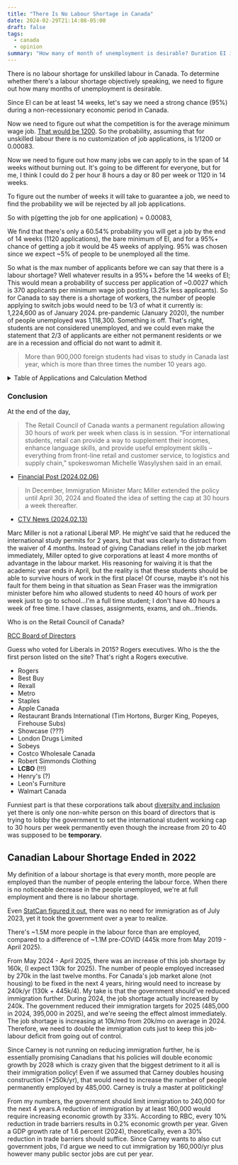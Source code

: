 ```yaml
---
title: "There Is No Labour Shortage in Canada"
date: 2024-02-29T21:14:08-05:00
draft: false
tags:
  - canada
  - opinion
summary: "How many of month of unemployment is desirable? Duration EI is expected to last? Not only can we show that we have enough labour, we can use statistic analysis to show that the labour shortage in Canada ended in 2022."
---
```


There is no labour shortage for unskilled labour in Canada. To determine whether there's a labour shortage objectively speaking, we need to figure out how many months of unemployment is desirable.

Since EI can be at least 14 weeks, let's say we need a strong chance (95%) during a non-recessionary economic period in Canada.

Now we need to figure out what the competition is for the average minimum wage job. [That would be 1200](https://www.reddit.com/r/CanadaMassImmigration/comments/1b25s5n/theres_a_labour_shortage_and_we_need_more/). So the probability, assuming that for unskilled labour there is no customization of job applications, is 1/1200 or 0.00083.

Now we need to figure out how many jobs we can apply to in the span of 14 weeks without burning out. It's going to be different for everyone, but for me, I think I could do 2 per hour 8 hours a day or 80 per week or 1120 in 14 weeks.

To figure out the number of weeks it will take to guarantee a job, we need to find the probability we will be rejected by all job applications.

So with p(getting the job for one application) = 0.00083,

We find that there's only a 60.54% probability you will get a job by the end of 14 weeks (1120 applications), the bare minimum of EI, and for a 95%+ chance of getting a job it would be 45 weeks of applying. 95% was chosen since we expect ~5% of people to be unemployed all the time.

So what is the max number of applicants before we can say that there is a labour shortage? Well whatever results in a 95%+ before the 14 weeks of EI; This would mean a probability of success per application of ~0.0027 which is 370 applicants per minimum wage job posting (3.25x less applicants). So for Canada to say there is a shortage of workers, the number of people applying to switch jobs would need to be 1/3 of what it currently is: 1,224,600 as of January 2024. pre-pandemic (January 2020), the number of people unemployed was 1,118,300. Something is off. That's right, students are not considered unemployed, and we could even make the statement that 2/3 of applicants are either not permanent residents or we are in a recession and official do not want to admit it.

> More than 900,000 foreign students had visas to study in Canada last year, which is more than three times the number 10 years ago.

<details><summary>Table of Applications and Calculation Method</summary>

Number of Applications | Weeks spent applying to Jobs | Probability %
------------------------------- | ---------------------------------------- | -----------------
80 | 1 | 6.43
160 | 2 | 12.44
240 | 3 | 18.07
320 | 4 | 23.33
400 | 5 | 28.26
480 | 6 | 32.87
560 | 7 | 37.19
640 | 8 | 41.22
720 | 9 | 45.00
800 | 10 | 48.54
880 | 11 | 51.84
960 | 12 | 54.94
1040 | 13 | 57.83
**1120** | **14** | **60.54**
1200 | 15 | 63.08
1280 | 16 | 65.45
1360 | 17 | 67.67
1440 | 18 | 69.75
1520 | 19 | 71.69
1600 | 20 | 73.51
1680 | 21 | 75.22
1760 | 22 | 76.81
1840 | 23 | 78.30
1920 | 24 | 79.69
2000 | 25 | 81.00
2080 | 26 | 82.22
2160 | 27 | 83.36
2240 | 28 | 84.43
2320 | 29 | 85.43
2400 | 30 | 86.37
2480 | 31 | 87.25
2560 | 32 | 88.06
2640 | 33 | 88.83
2720 | 34 | 89.55
2800 | 35 | 90.22
2880 | 36 | 90.85
2960 | 37 | 91.44
3040 | 38 | 91.99
3120 | 39 | 92.50
3200 | 40 | 92.98
3280 | 41 | 93.44
3360 | 42 | 93.86
3440 | 43 | 94.25
3520 | 44 | 94.62
3600 | 45 | 94.97
**3680** | **46** | **95.29**

```py
total_weeks = 46
p = 0.00083
for i in range(1, total_weeks + 1):
  tries = i * 80
  print(f'{tries} | {i} | {100 - (1 - p) ** tries * 100:.2f}')
```

```py
weeks = 14
tries = weeks * 80
one_success = 0.0001
got_a_job = 100 - (1 - one_success) ** tries * 100
while got_a_job < 95:
  one_success += 0.0001
  got_a_job = 100 - (1 - one_success) ** tries * 100

print(one_success, got_a_job)
```

</details>

### Conclusion

At the end of the day,

> The Retail Council of Canada wants a permanent regulation allowing 30 hours of work per week when class is in session. “For international students, retail can provide a way to supplement their incomes, enhance language skills, and provide useful employment skills – everything from front-line retail and customer service, to logistics and supply chain,” spokeswoman Michelle Wasylyshen said in an email.

- [Financial Post (2024.02.06)](https://financialpost.com/news/economy/canada-cut-cheap-foreign-labor-minister-says)

> In December, Immigration Minister Marc Miller extended the policy until April 30, 2024 and floated the idea of setting the cap at 30 hours a week thereafter.

- [CTV News (2024.02.13)](https://www.ctvnews.ca/politics/minister-was-warned-before-lifting-international-student-work-limit-1.6766641)

Marc Miller is not a rational Liberal MP. He might've said that he reduced the international study permits for 2 years, but that was clearly to distract from the waiver of 4 months. Instead of giving Canadians relief in the job market immediately, Miller opted to give corporations at least 4 more months of advantage in the labour market. His reasoning for waiving it is that the academic year ends in April, but the reality is that these students should be able to survive hours of work in the first place! Of course, maybe it's not his fault for them being in that situation as Sean Fraser was the immigration minister before him who allowed students to need 40 hours of work per week just to go to school...I'm a full time student; I don't have 40 hours a week of free time. I have classes, assignments, exams, and oh...friends.

Who is on the Retail Council of Canada?

[RCC Board of Directors](https://www.retailcouncil.org/who-we-are/board-of-directors/)

Guess who voted for Liberals in 2015? Rogers executives. Who is the the first person listed on the site? That's right a Rogers executive.

- Rogers
- Best Buy
- Rexall
- Metro
- Staples
- Apple Canada
- Restaurant Brands International (Tim Hortons, Burger King, Popeyes, Firehouse Subs)
- Showcase (???)
- London Drugs Limited
- Sobeys
- Costco Wholesale Canada
- Robert Simmonds Clothing
- **LCBO** (!!!)
- Henry's (?)
- Leon's Furniture
- Walmart Canada

Funniest part is that these corporations talk about [diversity and inclusion](https://about.rogers.com/who-we-are/inclusion-diversity/) yet there is only one non-white person on this board of directors that is trying to lobby the government to set the international student working cap to 30 hours per week permanently even though the  increase from 20 to 40 was supposed to be **temporary.**

## Canadian Labour Shortage Ended in 2022

My definition of a labour shortage is that every month, more people are employed than the number of people entering the labour force. When there is no noticeable decrease in the people unemployed, we're at full employment and there is no labour shortage.

Even [StatCan figured it out](https://www150.statcan.gc.ca/n1/pub/11-621-m/11-621-m2023009-eng.htm), there was no need for immigration as of July 2023, yet it took the government over a year to realize.

 There's ~1.5M more people in the labour force than are employed, compared to a difference of ~1.1M pre-COVID (445k more from May 2019 - April 2025).

From May 2024 - April 2025, there was an increase of this job shortage by 160k, (I expect 130k for 2025). The number of people employed increased by 270k in the last twelve months. For Canada's job market alone (not housing) to be fixed in the next 4 years, hiring would need to increase by 240k/yr (130k + 445k/4). My take is that the government should've reduced immigration further. During 2024, the job shortage actually increased by 240k. The government reduced their immigration targets for 2025 (485,000 in 2024, 395,000 in 2025), and we're seeing the effect almost immediately. The job shortage is increasing at 10k/mo from 20k/mo on average in 2024. Therefore, we need to double the immigration cuts just to keep this job-labour deficit from going out of control.

Since Carney is not running on reducing immigration further, he is essentially promising Canadians that his policies will double economic growth by 2028 which is crazy given that the biggest detriment to it all is their immigration policy! Even if we assumed that Carney doubles housing construction (+250k/yr), that would need to increase the number of people permanently employed by 485,000. Carney is truly a master at politicking!

From my numbers, the government should limit immigration to 240,000 for the next 4 years.A reduction of immigration by at least 160,000 would require increasing economic growth by 33%. According to RBC, every 10% reduction in trade barriers results in 0.2% economic growth per year. Given a GDP growth rate of 1.6 percent (2024), theoretically, even a 30% reduction in trade barriers should suffice. Since Carney wants to also cut government jobs, I'd argue we need to cut immigration by 160,000/yr plus however many public sector jobs are cut per year.
